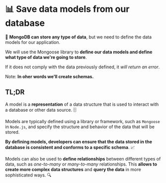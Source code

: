 # 📊 Save data models from our database

🌿 **MongoDB can store any type of data**, but we need to define the data models for our application.

We will use the Mongoose library to **define our data models and define what type of data we're going to store**.

If it does not comply with the data previously defined, it _will return an error_.

Note: **In oher words we'll create schemas.**

## TL;DR

A model is a **representation** of a data structure that is used to interact with a database or other data source. 🗄️

Models are typically defined using a library or framework, such as `Mongoose` in `Node.js`, and specify the structure and behavior of the data that will be stored.

**By defining models, developers can ensure that the data stored in the database is consistent and conforms to a specific schema**. 📈

Models can also be used to **define relationships** between different types of data, such as _one-to-many_ or _many-to-many_ relationships. This **allows to create more complex data structures** and **query the data** in more sophisticated ways. 🔍
